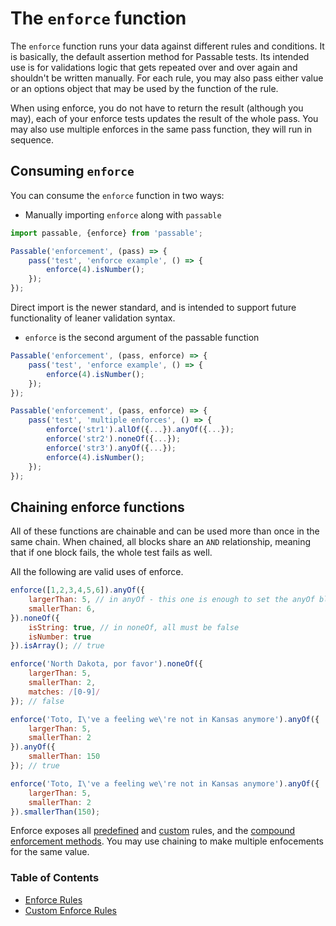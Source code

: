 # The `enforce` function
The `enforce` function runs your data against different rules and conditions. It is basically, the default assertion method for Passable tests. Its intended use is for validations logic that gets repeated over and over again and shouldn't be written manually. For each rule, you may also pass either value or an options object that may be used by the function of the rule.

When using enforce, you do not have to return the result (although you may), each of your enforce tests updates the result of the whole pass. You may also use multiple enforces in the same pass function, they will run in sequence.

## Consuming `enforce`
You can consume the `enforce` function in two ways:

* Manually importing `enforce` along with `passable`

```js
import passable, {enforce} from 'passable';

Passable('enforcement', (pass) => {
    pass('test', 'enforce example', () => {
        enforce(4).isNumber();
    });
});
```
Direct import is the newer standard, and is intended to support future functionality of leaner validation syntax.

* `enforce` is the second argument of the passable function
```js
Passable('enforcement', (pass, enforce) => {
    pass('test', 'enforce example', () => {
        enforce(4).isNumber();
    });
});
```

```js
Passable('enforcement', (pass, enforce) => {
    pass('test', 'multiple enforces', () => {
        enforce('str1').allOf({...}).anyOf({...});
        enforce('str2').noneOf({...});
        enforce('str3').anyOf({...});
        enforce(4).isNumber();
    });
});
```

## Chaining enforce functions

All of these functions are chainable and can be used more than once in the same chain.
When chained, all blocks share an `AND` relationship, meaning that if one block fails, the whole test fails as well.

All the following are valid uses of enforce.

```js
enforce([1,2,3,4,5,6]).anyOf({
    largerThan: 5, // in anyOf - this one is enough to set the anyOf block to true
    smallerThan: 6,
}).noneOf({
    isString: true, // in noneOf, all must be false
    isNumber: true
}).isArray(); // true
```

```js
enforce('North Dakota, por favor').noneOf({
    largerThan: 5,
    smallerThan: 2,
    matches: /[0-9]/
}); // false
```

```js
enforce('Toto, I\'ve a feeling we\'re not in Kansas anymore').anyOf({
    largerThan: 5,
    smallerThan: 2
}).anyOf({
    smallerThan: 150
}); // true
```

```js
enforce('Toto, I\'ve a feeling we\'re not in Kansas anymore').anyOf({
    largerThan: 5,
    smallerThan: 2
}).smallerThan(150);
```

Enforce exposes all [predefined](./rules/README.md) and [custom](./rules/custom.md) rules, and the [compound enforcement methods](./compound/README.md). You may use chaining to make multiple enfocements for the same value.

### Table of Contents
* [Enforce Rules](./rules/README.md)
* [Custom Enforce Rules](./rules/custom.md)
